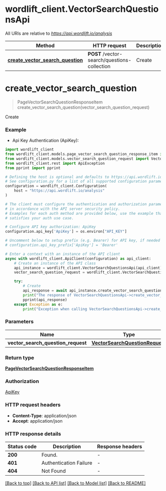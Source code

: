 # wordlift_client.VectorSearchQuestionsApi

All URIs are relative to *https://api.wordlift.io/analysis*

Method | HTTP request | Description
------------- | ------------- | -------------
[**create_vector_search_question**](VectorSearchQuestionsApi.md#create_vector_search_question) | **POST** /vector-search/questions-collection | Create


# **create_vector_search_question**
> PageVectorSearchQuestionResponseItem create_vector_search_question(vector_search_question_request)

Create

### Example

* Api Key Authentication (ApiKey):

```python
import wordlift_client
from wordlift_client.models.page_vector_search_question_response_item import PageVectorSearchQuestionResponseItem
from wordlift_client.models.vector_search_question_request import VectorSearchQuestionRequest
from wordlift_client.rest import ApiException
from pprint import pprint

# Defining the host is optional and defaults to https://api.wordlift.io/analysis
# See configuration.py for a list of all supported configuration parameters.
configuration = wordlift_client.Configuration(
    host = "https://api.wordlift.io/analysis"
)

# The client must configure the authentication and authorization parameters
# in accordance with the API server security policy.
# Examples for each auth method are provided below, use the example that
# satisfies your auth use case.

# Configure API key authorization: ApiKey
configuration.api_key['ApiKey'] = os.environ["API_KEY"]

# Uncomment below to setup prefix (e.g. Bearer) for API key, if needed
# configuration.api_key_prefix['ApiKey'] = 'Bearer'

# Enter a context with an instance of the API client
async with wordlift_client.ApiClient(configuration) as api_client:
    # Create an instance of the API class
    api_instance = wordlift_client.VectorSearchQuestionsApi(api_client)
    vector_search_question_request = wordlift_client.VectorSearchQuestionRequest() # VectorSearchQuestionRequest | 

    try:
        # Create
        api_response = await api_instance.create_vector_search_question(vector_search_question_request)
        print("The response of VectorSearchQuestionsApi->create_vector_search_question:\n")
        pprint(api_response)
    except Exception as e:
        print("Exception when calling VectorSearchQuestionsApi->create_vector_search_question: %s\n" % e)
```



### Parameters


Name | Type | Description  | Notes
------------- | ------------- | ------------- | -------------
 **vector_search_question_request** | [**VectorSearchQuestionRequest**](VectorSearchQuestionRequest.md)|  | 

### Return type

[**PageVectorSearchQuestionResponseItem**](PageVectorSearchQuestionResponseItem.md)

### Authorization

[ApiKey](../README.md#ApiKey)

### HTTP request headers

 - **Content-Type**: application/json
 - **Accept**: application/json

### HTTP response details

| Status code | Description | Response headers |
|-------------|-------------|------------------|
**200** | Found. |  -  |
**401** | Authentication Failure |  -  |
**404** | Not Found |  -  |

[[Back to top]](#) [[Back to API list]](../README.md#documentation-for-api-endpoints) [[Back to Model list]](../README.md#documentation-for-models) [[Back to README]](../README.md)

